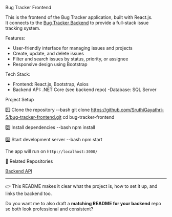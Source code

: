Bug Tracker Frontend

This is the frontend of the Bug Tracker application, built with React.js.  
It connects to the [Bug Tracker Backend](https://github.com/SruthiGayathri-S/bug-tracker-backend) to provide a full-stack issue tracking system.



Features:
- User-friendly interface for managing issues and projects
- Create, update, and delete issues
- Filter and search issues by status, priority, or assignee
- Responsive design using Bootstrap

Tech Stack:
- Frontend: React.js, Bootstrap, Axios
- Backend API: .NET Core (see backend repo)
-Database: SQL Server

Project Setup

 1️⃣ Clone the repository
--bash
git clone https://github.com/SruthiGayathri-S/bug-tracker-frontend.git
cd bug-tracker-frontend

2️⃣ Install dependencies
--bash
npm install

3️⃣ Start development server
--bash
npm start


The app will run on `http://localhost:3000/`


🔗 Related Repositories

[Backend API](https://github.com/SruthiGayathri-S/bug-tracker-backend)



---

👉 This README makes it clear what the project is, how to set it up, and links the backend too.  

Do you want me to also draft a **matching README for your backend** repo so both look professional and consistent?
```
